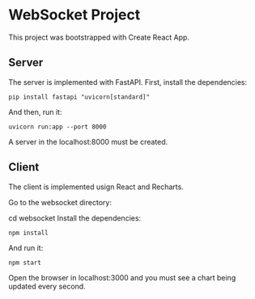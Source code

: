 # WebSocket Project

This project was bootstrapped with Create React App.

## Server

The server is implemented with FastAPI. First, install the dependencies:

```
pip install fastapi "uvicorn[standard]"
```

And then, run it:

```
uvicorn run:app --port 8000
```

A server in the localhost:8000 must be created.

## Client

The client is implemented usign React and Recharts.

Go to the websocket directory:

cd websocket
Install the dependencies:

```
npm install
```

And run it:

```
npm start
```

Open the browser in localhost:3000 and you must see a chart being updated every second.
